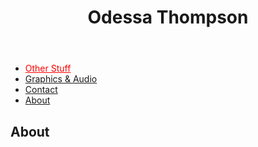 	
<head>
	<title> Odessa Emmanuelle Thompson </title>
<head>
	
<header>
	<h1>Odessa Thompson</h1>
</header>

<div class="navigation">	
<nav>
	<ul>
			<li><a style = "color:red;" href="news.asp"> Other Stuff </a></li>
  			<li><a href="news.asp">Graphics & Audio</a></li>
  			<li><a href="contact.asp">Contact</a></li>
  			<li><a href="about.asp">About</a></li>
	</ul>
</nav>
</div>

<body>
    <h2 class="textmain">About</h2>
</body>



